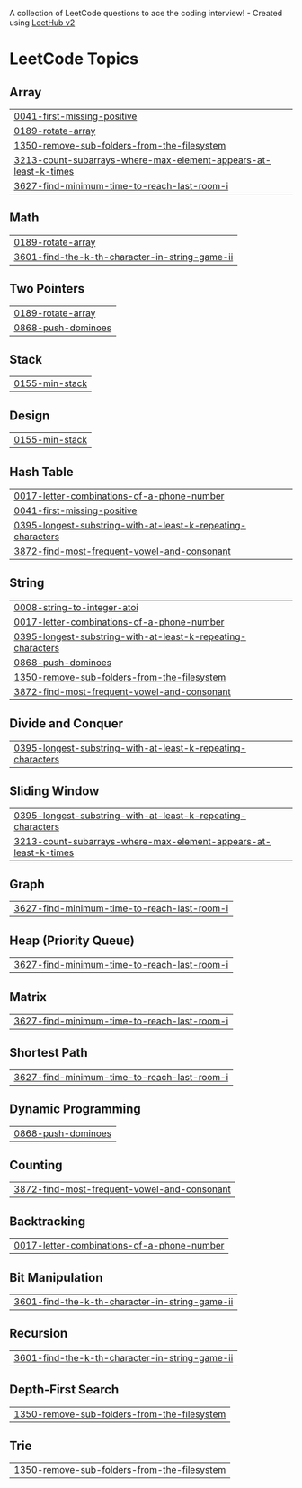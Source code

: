 A collection of LeetCode questions to ace the coding interview! - Created using [LeetHub v2](https://github.com/arunbhardwaj/LeetHub-2.0)
<!---LeetCode Topics Start-->
# LeetCode Topics
## Array
|  |
| ------- |
| [0041-first-missing-positive](https://github.com/VasanthKumarMusku/Leetcode/tree/master/0041-first-missing-positive) |
| [0189-rotate-array](https://github.com/VasanthKumarMusku/Leetcode/tree/master/0189-rotate-array) |
| [1350-remove-sub-folders-from-the-filesystem](https://github.com/VasanthKumarMusku/Leetcode/tree/master/1350-remove-sub-folders-from-the-filesystem) |
| [3213-count-subarrays-where-max-element-appears-at-least-k-times](https://github.com/VasanthKumarMusku/Leetcode/tree/master/3213-count-subarrays-where-max-element-appears-at-least-k-times) |
| [3627-find-minimum-time-to-reach-last-room-i](https://github.com/VasanthKumarMusku/Leetcode/tree/master/3627-find-minimum-time-to-reach-last-room-i) |
## Math
|  |
| ------- |
| [0189-rotate-array](https://github.com/VasanthKumarMusku/Leetcode/tree/master/0189-rotate-array) |
| [3601-find-the-k-th-character-in-string-game-ii](https://github.com/VasanthKumarMusku/Leetcode/tree/master/3601-find-the-k-th-character-in-string-game-ii) |
## Two Pointers
|  |
| ------- |
| [0189-rotate-array](https://github.com/VasanthKumarMusku/Leetcode/tree/master/0189-rotate-array) |
| [0868-push-dominoes](https://github.com/VasanthKumarMusku/Leetcode/tree/master/0868-push-dominoes) |
## Stack
|  |
| ------- |
| [0155-min-stack](https://github.com/VasanthKumarMusku/Leetcode/tree/master/0155-min-stack) |
## Design
|  |
| ------- |
| [0155-min-stack](https://github.com/VasanthKumarMusku/Leetcode/tree/master/0155-min-stack) |
## Hash Table
|  |
| ------- |
| [0017-letter-combinations-of-a-phone-number](https://github.com/VasanthKumarMusku/Leetcode/tree/master/0017-letter-combinations-of-a-phone-number) |
| [0041-first-missing-positive](https://github.com/VasanthKumarMusku/Leetcode/tree/master/0041-first-missing-positive) |
| [0395-longest-substring-with-at-least-k-repeating-characters](https://github.com/VasanthKumarMusku/Leetcode/tree/master/0395-longest-substring-with-at-least-k-repeating-characters) |
| [3872-find-most-frequent-vowel-and-consonant](https://github.com/VasanthKumarMusku/Leetcode/tree/master/3872-find-most-frequent-vowel-and-consonant) |
## String
|  |
| ------- |
| [0008-string-to-integer-atoi](https://github.com/VasanthKumarMusku/Leetcode/tree/master/0008-string-to-integer-atoi) |
| [0017-letter-combinations-of-a-phone-number](https://github.com/VasanthKumarMusku/Leetcode/tree/master/0017-letter-combinations-of-a-phone-number) |
| [0395-longest-substring-with-at-least-k-repeating-characters](https://github.com/VasanthKumarMusku/Leetcode/tree/master/0395-longest-substring-with-at-least-k-repeating-characters) |
| [0868-push-dominoes](https://github.com/VasanthKumarMusku/Leetcode/tree/master/0868-push-dominoes) |
| [1350-remove-sub-folders-from-the-filesystem](https://github.com/VasanthKumarMusku/Leetcode/tree/master/1350-remove-sub-folders-from-the-filesystem) |
| [3872-find-most-frequent-vowel-and-consonant](https://github.com/VasanthKumarMusku/Leetcode/tree/master/3872-find-most-frequent-vowel-and-consonant) |
## Divide and Conquer
|  |
| ------- |
| [0395-longest-substring-with-at-least-k-repeating-characters](https://github.com/VasanthKumarMusku/Leetcode/tree/master/0395-longest-substring-with-at-least-k-repeating-characters) |
## Sliding Window
|  |
| ------- |
| [0395-longest-substring-with-at-least-k-repeating-characters](https://github.com/VasanthKumarMusku/Leetcode/tree/master/0395-longest-substring-with-at-least-k-repeating-characters) |
| [3213-count-subarrays-where-max-element-appears-at-least-k-times](https://github.com/VasanthKumarMusku/Leetcode/tree/master/3213-count-subarrays-where-max-element-appears-at-least-k-times) |
## Graph
|  |
| ------- |
| [3627-find-minimum-time-to-reach-last-room-i](https://github.com/VasanthKumarMusku/Leetcode/tree/master/3627-find-minimum-time-to-reach-last-room-i) |
## Heap (Priority Queue)
|  |
| ------- |
| [3627-find-minimum-time-to-reach-last-room-i](https://github.com/VasanthKumarMusku/Leetcode/tree/master/3627-find-minimum-time-to-reach-last-room-i) |
## Matrix
|  |
| ------- |
| [3627-find-minimum-time-to-reach-last-room-i](https://github.com/VasanthKumarMusku/Leetcode/tree/master/3627-find-minimum-time-to-reach-last-room-i) |
## Shortest Path
|  |
| ------- |
| [3627-find-minimum-time-to-reach-last-room-i](https://github.com/VasanthKumarMusku/Leetcode/tree/master/3627-find-minimum-time-to-reach-last-room-i) |
## Dynamic Programming
|  |
| ------- |
| [0868-push-dominoes](https://github.com/VasanthKumarMusku/Leetcode/tree/master/0868-push-dominoes) |
## Counting
|  |
| ------- |
| [3872-find-most-frequent-vowel-and-consonant](https://github.com/VasanthKumarMusku/Leetcode/tree/master/3872-find-most-frequent-vowel-and-consonant) |
## Backtracking
|  |
| ------- |
| [0017-letter-combinations-of-a-phone-number](https://github.com/VasanthKumarMusku/Leetcode/tree/master/0017-letter-combinations-of-a-phone-number) |
## Bit Manipulation
|  |
| ------- |
| [3601-find-the-k-th-character-in-string-game-ii](https://github.com/VasanthKumarMusku/Leetcode/tree/master/3601-find-the-k-th-character-in-string-game-ii) |
## Recursion
|  |
| ------- |
| [3601-find-the-k-th-character-in-string-game-ii](https://github.com/VasanthKumarMusku/Leetcode/tree/master/3601-find-the-k-th-character-in-string-game-ii) |
## Depth-First Search
|  |
| ------- |
| [1350-remove-sub-folders-from-the-filesystem](https://github.com/VasanthKumarMusku/Leetcode/tree/master/1350-remove-sub-folders-from-the-filesystem) |
## Trie
|  |
| ------- |
| [1350-remove-sub-folders-from-the-filesystem](https://github.com/VasanthKumarMusku/Leetcode/tree/master/1350-remove-sub-folders-from-the-filesystem) |
<!---LeetCode Topics End-->